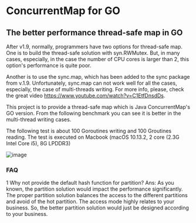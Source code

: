 # ConcurrentMap for GO
## The better performance thread-safe map in GO

After v1.9, normally, programmers have two options for thread-safe map. One is to build the thread-safe solution with syn.RWMutex. But, in many cases, especially, in the case the number of CPU cores is larger than 2, this option's performance is quite poor.

Another is to use the sync.map, which has been added to the sync package from v.1.9. Unfortunately, sync.map can not work well for all the cases, especially, the case of multi-threads writing. For more info, please, check the great video https://www.youtube.com/watch?v=C1EtfDnsdDs.

This project is to provide a thread-safe map which is Java ConcurrentMap's GO version. From the following benchmark you can see it is better in the multi-thread writing cases.

The following test is about 100 Goroutines writing and 100 Groutines reading. The test is executed on Macbook (macOS 10.13.2, 2 core (2.3G Intel Core i5), 8G LPDDR3)

![image](https://github.com/easierway/concurrent_map/blob/master/map_benchmark.png)

### FAQ
1 Why not provide the default hash function for partition?
Ans: As you known, the partition solution would impact the performance significantly. The proper partition solution balances the access to the different partitions and avoid of the hot partition. The access mode highly relates to your business. So, the better partition solution would just be designed according to your business.
